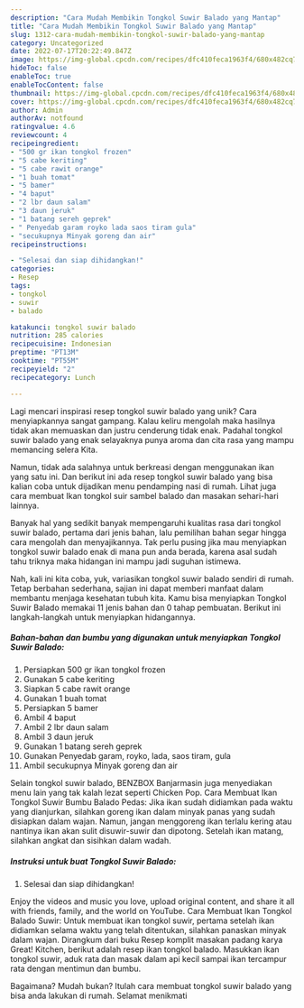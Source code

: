 ```yaml
---
description: "Cara Mudah Membikin Tongkol Suwir Balado yang Mantap"
title: "Cara Mudah Membikin Tongkol Suwir Balado yang Mantap"
slug: 1312-cara-mudah-membikin-tongkol-suwir-balado-yang-mantap
category: Uncategorized
date: 2022-07-17T20:22:49.847Z
image: https://img-global.cpcdn.com/recipes/dfc410feca1963f4/680x482cq70/tongkol-suwir-balado-foto-resep-utama.jpg
hideToc: false
enableToc: true
enableTocContent: false
thumbnail: https://img-global.cpcdn.com/recipes/dfc410feca1963f4/680x482cq70/tongkol-suwir-balado-foto-resep-utama.jpg
cover: https://img-global.cpcdn.com/recipes/dfc410feca1963f4/680x482cq70/tongkol-suwir-balado-foto-resep-utama.jpg
author: Admin
authorAv: notfound
ratingvalue: 4.6
reviewcount: 4
recipeingredient:
- "500 gr ikan tongkol frozen"
- "5 cabe keriting"
- "5 cabe rawit orange"
- "1 buah tomat"
- "5 bamer"
- "4 baput"
- "2 lbr daun salam"
- "3 daun jeruk"
- "1 batang sereh geprek"
- " Penyedab garam royko lada saos tiram gula"
- "secukupnya Minyak goreng dan air"
recipeinstructions:

- "Selesai dan siap dihidangkan!"
categories:
- Resep
tags:
- tongkol
- suwir
- balado

katakunci: tongkol suwir balado 
nutrition: 285 calories
recipecuisine: Indonesian
preptime: "PT13M"
cooktime: "PT55M"
recipeyield: "2"
recipecategory: Lunch

---
```





Lagi mencari inspirasi resep tongkol suwir balado yang unik? Cara menyiapkannya sangat gampang. Kalau keliru mengolah maka hasilnya tidak akan memuaskan dan justru cenderung tidak enak. Padahal tongkol suwir balado yang enak selayaknya punya aroma dan cita rasa yang mampu memancing selera Kita.





Namun, tidak ada salahnya untuk berkreasi dengan menggunakan ikan yang satu ini. Dan berikut ini ada resep tongkol suwir balado yang bisa kalian coba untuk dijadikan menu pendamping nasi di rumah. Lihat juga cara membuat Ikan tongkol suir sambel balado dan masakan sehari-hari lainnya.

Banyak hal yang sedikit banyak mempengaruhi kualitas rasa dari tongkol suwir balado, pertama dari jenis bahan, lalu pemilihan bahan segar hingga cara mengolah dan menyajikannya. Tak perlu pusing jika mau menyiapkan tongkol suwir balado enak di mana pun anda berada, karena asal sudah tahu triknya maka hidangan ini mampu jadi suguhan istimewa.






Nah, kali ini kita coba, yuk, variasikan tongkol suwir balado sendiri di rumah. Tetap berbahan sederhana, sajian ini dapat memberi manfaat dalam membantu menjaga kesehatan tubuh kita. Kamu bisa menyiapkan Tongkol Suwir Balado memakai 11 jenis bahan dan 0 tahap pembuatan. Berikut ini langkah-langkah untuk menyiapkan hidangannya.

<!--inarticleads1-->

##### Bahan-bahan dan bumbu yang digunakan untuk menyiapkan Tongkol Suwir Balado:

1. Persiapkan 500 gr ikan tongkol frozen
1. Gunakan 5 cabe keriting
1. Siapkan 5 cabe rawit orange
1. Gunakan 1 buah tomat
1. Persiapkan 5 bamer
1. Ambil 4 baput
1. Ambil 2 lbr daun salam
1. Ambil 3 daun jeruk
1. Gunakan 1 batang sereh geprek
1. Gunakan  Penyedab garam, royko, lada, saos tiram, gula
1. Ambil secukupnya Minyak goreng dan air


Selain tongkol suwir balado, BENZBOX Banjarmasin juga menyediakan menu lain yang tak kalah lezat seperti Chicken Pop. Cara Membuat Ikan Tongkol Suwir Bumbu Balado Pedas: Jika ikan sudah didiamkan pada waktu yang dianjurkan, silahkan goreng ikan dalam minyak panas yang sudah disiapkan dalam wajan. Namun, jangan menggoreng ikan terlalu kering atau nantinya ikan akan sulit disuwir-suwir dan dipotong. Setelah ikan matang, silahkan angkat dan sisihkan dalam wadah. 

<!--inarticleads2-->

##### Instruksi untuk buat Tongkol Suwir Balado:


1. Selesai dan siap dihidangkan!

Enjoy the videos and music you love, upload original content, and share it all with friends, family, and the world on YouTube. Cara Membuat Ikan Tongkol Balado Suwir: Untuk membuat ikan tongkol suwir, pertama setelah ikan didiamkan selama waktu yang telah ditentukan, silahkan panaskan minyak dalam wajan. Dirangkum dari buku Resep komplit masakan padang karya Great! Kitchen, berikut adalah resep ikan tongkol balado. Masukkan ikan tongkol suwir, aduk rata dan masak dalam api kecil sampai ikan tercampur rata dengan mentimun dan bumbu. 

Bagaimana? Mudah bukan? Itulah cara membuat tongkol suwir balado yang bisa anda lakukan di rumah. Selamat menikmati
